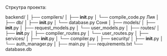 Стркутра проекта:

backend/
│
├── compilers/
│   ├── __init__.py
│   └── compile_code.py Лия
│
├── db/
│   ├── __init__.py
│   └── database.py  Соня
│
├── models/
│   ├── __init__.py
│   ├── request_models.py
│   └── user_models.py
│
├── routes/
│   ├── __init__.py
│   ├── compiler_routes.py
│   └── user_routes.py
│
├── services/
│   ├── __init__.py
│   └── compiler.py
│
├── security/
│   ├── __init__.py
│   └── auth_manager.py
│
├── main.py
├── requirements.txt
└── database.db




